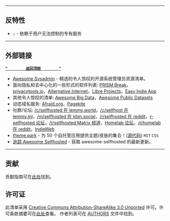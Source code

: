 
--------------------

## 反特性

- `⚠` - 依赖于用户无法控制的专有服务

--------------------

## 外部链接

**[`^        返回顶部        ^`](#自托管精选)**

- [Awesome Sysadmin](https://github.com/awesome-foss/awesome-sysadmin) - 精选的令人惊叹的开源系统管理员资源清单。
- 面向隐私和去中心化的一些形式的软件列表: [PRISM Break](https://prism-break.org/en/)，[privacytools.io](https://www.privacytools.io/)，[Alternative Internet](https://redecentralize.github.io/alternative-internet/)，[Libre Projects](https://libreprojects.net/)，[Easy Indie App](https://easyindie.app)
- 其他令人惊叹的清单: [Awesome Big Data](https://github.com/0xnr/awesome-bigdata)，[Awesome Public Datasets](https://github.com/awesomedata/awesome-public-datasets)
- 动态域名服务: [Afraid.org](https://freedns.afraid.org/domain/registry/)，[Pagekite](https://pagekite.net/)
- 社群/论坛: [/c/selfhosted 在 lemmy.world](https://lemmy.world/c/selfhosted)，[/c/selfhost 在 lemmy.ml](https://lemmy.ml/c/selfhost)，[/m/selfhosted 在 kbin.social](https://kbin.social/m/selfhosted)，[/r/selfhosted 在 reddit](https://old.reddit.com/r/selfhosted/)，[r-selfhosted 论坛](https://forum.r-selfhosted.com/)，[/r/selfhosted Matrix 频道](https://matrix.to/#/#selfhosted:selfhosted.chat)，[Homelab 论坛](https://homelabforum.com/)，[/r/homelab 在 reddit](https://old.reddit.com/r/homelab/)，[IndieWeb](https://indieweb.org/)
- [theme.park](https://theme-park.dev/) - 为 50 个自托管应用提供主题/皮肤的集合！([源代码](https://github.com/GilbN/theme.park/)) `MIT` `CSS`
- [追踪 Awesome Selfhosted](https://www.trackawesomelist.com/awesome-selfhosted/awesome-selfhosted/) - 获取 awesome-selfhosted 的最新更新。

--------------------

## 贡献

贡献指南可在[此处](https://github.com/zituoguan/zituoguan-data/blob/master/CONTRIBUTING.md)找到。

## 许可证

此清单采用 [Creative Commons Attribution-ShareAlike 3.0 Unported](https://github.com/awesome-selfhosted/awesome-selfhosted/blob/master/LICENSE) 许可。许可条款摘要可在[此处](https://creativecommons.org/licenses/by-sa/3.0/)查看。
作者列表可在 [AUTHORS](https://github.com/zituoguan/zituoguan-data/blob/master/AUTHORS) 文件中找到。

